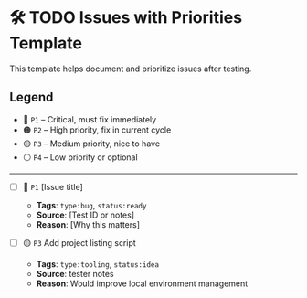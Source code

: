 # 🛠️ TODO Issues with Priorities Template

This template helps document and prioritize issues after testing.

## Legend

- 🔴 `P1` – Critical, must fix immediately
- 🟠 `P2` – High priority, fix in current cycle
- 🟡 `P3` – Medium priority, nice to have
- ⚪ `P4` – Low priority or optional

---

- [ ] 🔴 `P1` [Issue title]
  - **Tags**: `type:bug`, `status:ready`
  - **Source**: [Test ID or notes]
  - **Reason**: [Why this matters]

- [ ] 🟡 `P3` Add project listing script
  - **Tags**: `type:tooling`, `status:idea`
  - **Source**: tester notes
  - **Reason**: Would improve local environment management